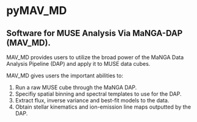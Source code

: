 # pyMAV_MD
## Software for MUSE Analysis Via MaNGA-DAP (MAV_MD). 

MAV_MD provides users to utilize the broad power of the MaNGA Data Analysis Pipeline (DAP) and apply it to MUSE data cubes.

MAV_MD gives users the important abilities to:

1. Run a raw MUSE cube through the MaNGA DAP.
2. Specifiy spatial binning and spectral templates to use for the DAP.
3. Extract flux, inverse variance and best-fit models to the data.
4. Obtain stellar kinematics and ion-emission line maps outputted by the DAP.

